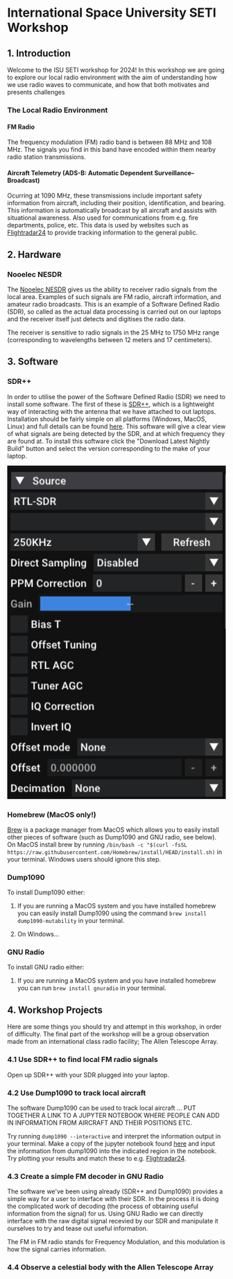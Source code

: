 # International Space University SETI Workshop

## 1. Introduction

Welcome to the ISU SETI workshop for 2024! In this workshop we are going to explore our local radio environment with the aim of understanding how we use radio waves to communicate, and how that both motivates and presents challenges 

### The Local Radio Environment

#### FM Radio

The frequency modulation (FM) radio band is between 88 MHz and 108 MHz. The signals you find in this band have encoded within them nearby radio station transmissions.

#### Aircraft Telemetry (ADS-B: Automatic Dependent Surveillance–Broadcast)

Ocurring at 1090 MHz, these transmissions include important safety information from aircraft, including their position, identification, and bearing. This information is automatically broadcast by all aircraft and assists with situational awareness. Also used for communications from e.g. fire departments, police, etc. This data is used by websites such as [Flightradar24](https://www.flightradar24.com/) to provide tracking information to the general public.

## 2. Hardware

### Nooelec NESDR

The [Nooelec NESDR](https://www.nooelec.com/store/sdr/sdr-receivers/nesdr-mini-plus.html) gives us the ability to receiver radio signals from the local area. Examples of such signals are FM radio, aircraft information, and  amateur radio broadcasts. This is an example of a Software Defined Radio (SDR), so called as the actual data processing is carried out on our laptops and the receiver itself just detects and digitises the radio data.

The receiver is sensitive to radio signals in the 25 MHz to 1750 MHz range (corresponding to wavelengths between 12 meters and 17 centimeters).

## 3. Software

### SDR++

In order to utilise the power of the Software Defined Radio (SDR) we need to install some software. The first of these is [SDR++](https://www.sdrpp.org/), which is a lightweight way of interacting with the antenna that we have attached to out laptops. Installation should be fairly simple on all platforms (Windows, MacOS, Linux) and full details can be found [here](https://www.sdrpp.org/manual.pdf). This software will give a clear view of what signals are being detected by the SDR, and at which frequency they are found at. To install this software click the "Download Latest Nightly Build" button and select the version corresponding to the make of your laptop.

![Alt text](Tutorial_Images/SDR++_SOURCE.png "Title")


### Homebrew (MacOS only!)

[Brew](https://brew.sh/) is a package manager from MacOS which allows you to easily install other pieces of software (such as Dump1090 and GNU radio, see below). On MacOS install brew by running `/bin/bash -c "$(curl -fsSL https://raw.githubusercontent.com/Homebrew/install/HEAD/install.sh)` in your terminal. Windows users should ignore this step.

### Dump1090

To install Dump1090 either:

1. If you are running a MacOS system and you have installed homebrew you can easily install Dump1090 using the command `brew install dump1090-mutability` in your terminal.

2. On Windows...

### GNU Radio

To install GNU radio either:

1. If you are running a MacOS system and you have installed homebrew you can run `brew install gnuradio` in your terminal.

## 4. Workshop Projects

Here are some things you should try and attempt in this workshop, in order of difficulty. The final part of the workshop will be a group observation made from an international class radio facility; The Allen Telescope Array.

### 4.1 Use SDR++ to find local FM radio signals

Open up SDR++ with your SDR plugged into your laptop.

### 4.2 Use Dump1090 to track local aircraft

The software Dump1090 can be used to track local aircraft ... PUT TOGETHER A LINK TO A JUPYTER NOTEBOOK WHERE PEOPLE CAN ADD IN INFORMATION FROM AIRCRAFT AND THEIR POSITIONS ETC.

Try running `dump1090 --interactive` and interpret the information output in your terminal. Make a copy of the jupyter notebook found [here](https://colab.research.google.com/drive/116FjxkFM0DM4YF40ccY2Rg2osWVKWxAD?usp=sharing) and input the information from dump1090 into the indicated region in the notebook. Try plotting your results and match these to e.g. [Flightradar24](https://www.flightradar24.com/). 

### 4.3 Create a simple FM decoder in GNU Radio

The software we've been using already (SDR++ and Dump1090) provides a simple way for a user to interface with their SDR. In the process it is doing the complicated work of decoding (the process of obtaining useful information from the signal) for us. Using GNU Radio we can directly interface with the raw digital signal recevied by our SDR and manipulate it ourselves to try and tease out useful information.

The FM in FM radio stands for Frequency Modulation, and this modulation is how the signal carries information.

### 4.4 Observe a celestial body with the Allen Telescope Array 








